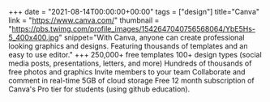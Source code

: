 +++
date = "2021-08-14T00:00:00+00:00"
tags = ["design"]
title="Canva"
link = "https://www.canva.com/"
thumbnail = "https://pbs.twimg.com/profile_images/1542647040756568064/YbE5Hs-5_400x400.jpg"
snippet="With Canva, anyone can create professional looking graphics and designs. Featuring thousands of templates and an easy to use editor."
+++
250,000+ free templates
100+ design types (social media posts, presentations, letters, and more)
Hundreds of thousands of free photos and graphics
Invite members to your team
Collaborate and comment in real-time
5GB of cloud storage
Free 12 month subscription of Canva's Pro tier for students (using github education).

